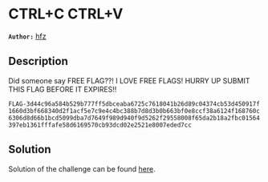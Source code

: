 # CTRL+C CTRL+V

**`Author:`** [hfz](https://github.com/hfz1337)

## Description

Did someone say FREE FLAG??! I LOVE FREE FLAGS! HURRY UP SUBMIT THIS FLAG BEFORE IT EXPIRES!!

`FLAG-3​d​4​4​c​9​6​a​5​8​4​b​5​2​9​b​7​7​7​f​f​5​d​b​c​e​a​b​a​6​7​2​5​c​7​6​1​8​0​4​1​b​2​6​d​8​9​c​0​4​3​7​4​c​b​5​3​d​4​5​0​9​1​7​f​1​6​6​0​d​3​b​f​6​6​8​3​4​0​d​2​f​1​a​c​f​5​e​7​c​9​e​4​c​4​b​c​3​8​8​b​7​d​8​d​3​b​0​b​6​6​3​b​f​0​e​8​c​c​f​3​8​a​6​1​2​4​f​1​6​8​7​6​0​c​6​3​0​6​d​8​d​6​6​b​1​b​c​d​5​0​9​9​d​b​a​7​d​7​6​4​9​f​9​8​9​d​9​4​0​f​9​d​5​2​6​2​f​2​9​5​5​8​0​0​8​f​6​5​d​a​2​b​1​8​a​2​f​b​c​0​1​5​6​4​3​9​7​e​b​1​3​6​1​f​f​f​a​f​e​5​8​d​6​1​6​9​5​7​0​c​b​9​3​d​c​d​0​2​e​2​5​2​1​e​8​0​0​7​e​d​e​d​7​c​c`

## Solution

Solution of the challenge can be found [here](solution/).
